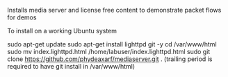 Installs media server and license free content to demonstrate packet flows for demos

To install on a working Ubuntu system

sudo apt-get update
sudo apt-get install lighttpd git -y
cd /var/www/html
sudo mv index.lighttpd.html /home/labuser/index.lighttpd.html
sudo git clone https://github.com/phydeaxarf/mediaserver.git .  (trailing period is required to have git install in /var/www/html)
